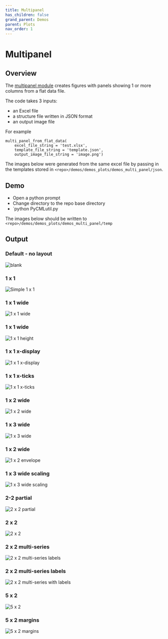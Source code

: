 ```yaml
---
title: Multipanel
has_children: false
grand_parent: Demos
parent: Plots
nav_order: 1
---
```

# Multipanel

## Overview

The [multipanel module](https://github.com/Campbell-Muscle-Lab/PyCMLutilities/blob/main/plots/multi_panel.py) creates figures with panels showing 1 or more columns from a flat data file.

The code takes 3 inputs:
+ an Excel file
+ a structure file written in JSON format
+ an output image file

For example

````
multi_panel_from_flat_data(
    excel_file_string = 'test.xlsx',
    template_file_string = 'template.json',
    output_image_file_string = 'image.png')
````

The images below were generated from the same excel file by passing in the templates stored in `<repo>/demos/demos_plots/demos_multi_panel/json`.

## Demo

+ Open a python prompt
+ Change directory to the repo base directory
+ `python PyCMLutil.py

The images below should be written to `<repo>/demos/demos_plots/demos_multi_panel/temp`

## Output

### Default - no layout
![blank](images/blank_json.png)

### 1 x 1
![Simple 1 x 1](images/1_1.png)

### 1 x 1 wide
![1 x 1 wide](images/1_1_wide.png)

### 1 x 1 wide
![1 x 1 height](images/1_1_height.png)

### 1 x 1 x-display
![1 x 1 x-display](images/1_1_x_display.png)

### 1 x 1 x-ticks
![1 x 1 x-ticks](images/1_1_x_ticks.png)

### 1 x 2 wide
![1 x 2 wide](images/1_2_wide.png)

### 1 x 3 wide
![1 x 3 wide](images/1_3_wide.png)

### 1 x 2 wide
![1 x 2 envelope](images/1_2_envelope.png)

### 1 x 3 wide scaling
![1 x 3 wide scaling](images/1_3_wide_scaling.png)

### 2-2 partial
![2 x 2 partial](images/2_2_partial.png)

### 2 x 2
![2 x 2](images/2_2.png)

### 2 x 2 multi-series
![2 x 2 multi-series labels](images/2_2_multi_series.png)

### 2 x 2 multi-series labels
![2 x 2 multi-series with labels](images/2_2_multi_series_labels.png)

### 5 x 2
![5 x 2](images/5_2.png)

### 5 x 2 margins
![5 x 2 margins](images/5_2_margins.png)
